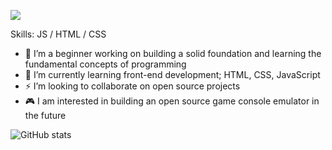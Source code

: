 ![](https://export-download.canva.com/V918s/DAEZWqV918s/36/0/0001-18609421286.png?X-Amz-Algorithm=AWS4-HMAC-SHA256&X-Amz-Credential=AKIAJHKNGJLC2J7OGJ6Q%2F20210320%2Fus-east-1%2Fs3%2Faws4_request&X-Amz-Date=20210320T170534Z&X-Amz-Expires=36496&X-Amz-Signature=6127cfc06e7e73da11868f32199d88700c515fa5299af083ec1bf1d68eb8849a&X-Amz-SignedHeaders=host&response-content-disposition=attachment%3B%20filename%2A%3DUTF-8%27%27GITHUB.COM%252FSOUNDWANDERS.png&response-expires=Sun%2C%2021%20Mar%202021%2003%3A13%3A50%20GMT)


Skills: JS / HTML / CSS

- 🦁 I’m a beginner working on building a solid foundation and learning the fundamental concepts of programming
- 🌱 I’m currently learning front-end development; HTML, CSS, JavaScript
- ⚡ I’m looking to collaborate on open source projects
- 🎮 I am interested in building an open source game console emulator in the future

![GitHub stats](https://github-readme-stats.vercel.app/api?username=soundwanders&show_icons=true)  

